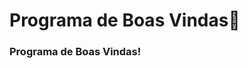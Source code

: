 # Programa de Boas Vindas:handshake:

<!DOCTYPE html>
<html>
<head>
<title>js03_comentario4.htm</title>
<meta http-equiv="Content-Type" content="text/html; charset=utf-8">
<meta charset="utf-8"/>
</head>
<body>
<h3>Programa de Boas Vindas!</h3>
<script language="javascript">
<!--
/* Objetivo: Capturar o nome do usuário e apresentar uma saudação personalizada
Definir as variáveis com o prefixo js_
Para os elementos de Entrada: método prompt do objeto window
Para os elementos de Saída: método write do objeto document
*/
/* Definição de Variáveis */
var js_nome;
/* Entrada de Dados */
js_nome = window.prompt('Entre com seu nome: ' , 'Digite seu nome nesta caixa');
/* Saída de Dados */
document.write('Ol\u00e1 ' + js_nome + ' Seja Bem Vindo!'); // Mensagem de Saudação Personalizada
//-->
</script>
</body>
</html>

